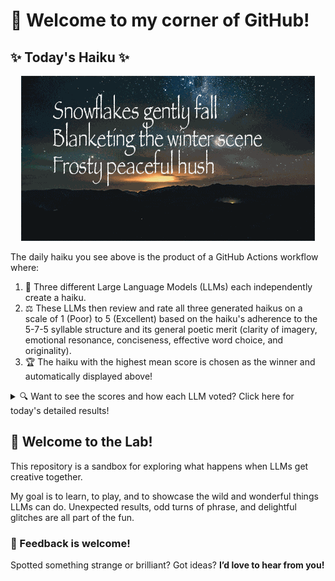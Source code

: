 # 👋 Welcome to my corner of GitHub!

## ✨ Today's Haiku ✨

<p align="center">
  <img src="assets/haiku.gif" alt="Hive Mind - AI Collaboration Concept"/>
</p>

The daily haiku you see above is the product of a GitHub Actions workflow where:

1.  🐝 Three different Large Language Models (LLMs) each independently create a haiku.
2.  ⚖️ These LLMs then review and rate all three generated haikus on a scale of 1 (Poor) to 5 (Excellent) based on the haiku's adherence to the 5-7-5 syllable structure and its general poetic merit (clarity of imagery, emotional resonance, conciseness, effective word choice, and originality).
3.  🏆 The haiku with the highest mean score is chosen as the winner and automatically displayed above!

<details>
<summary>🔍 Want to see the scores and how each LLM voted? Click here for today's detailed results!</summary>

<div id="stats_marker"></div>

| Haiku | Generated By | Rated by `Llama 4 Scout` | Rated by `Llama 3.3` | Rated by `Gemma 2:9B` | Mean Score | Status |
| :---------------------------------------------- | :----------- | :----------------- | :---------------- | :----------------- | :--------- | :-------- |
*Snowflakes gently fall<br>Blanketing the winter scene<br>Frosty peaceful hush* | Llama 4 Scout | 5 / 5 | 5 / 5 | 4 / 5| 4.67 | 🏆 Winner |
*Snowflakes gently fall<br>Blanketing the winter scene<br>Frosty morning calm* | Llama 3.3 | 4 / 5 | 4 / 5 | 3 / 5| 3.67 |  |
*Winter's icy breath<br>Covers the world in white sheet<br>Silence, soft and deep.* | Gemma 2:9B | 4 / 5 | 5 / 5 | 5 / 5| 4.67 |  |
</details>


## 🧪 Welcome to the Lab!

This repository is a sandbox for exploring what happens when LLMs get creative together. 

My  goal is to learn, to play, and to showcase the wild and wonderful things LLMs can do. Unexpected results, odd turns of phrase, and delightful glitches are all part of the fun.

### 💬 Feedback is welcome!

Spotted something strange or brilliant? Got ideas? **I’d love to hear from you!**